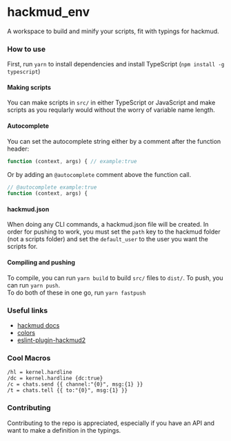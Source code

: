 # hackmud_env
A workspace to build and minify your scripts, fit with typings for hackmud.

### How to use
First, run `yarn` to install dependencies and install TypeScript (`npm install -g typescript`)

#### Making scripts
You can make scripts in `src/` in either TypeScript or JavaScript and make scripts as you reqularly would without the worry of variable name length.

#### Autocomplete
You can set the autocomplete string either by a comment after the function header:
```js
function (context, args) { // example:true
```
Or by adding an `@autocomplete` comment above the function call.
```js
// @autocomplete example:true
function (context, args) {
```

#### hackmud.json
When doing any CLI commands, a hackmud.json file will be created. In order for pushing to work, you must set the `path` key to the hackmud folder (not a scripts folder) and set the `default_user` to the user you want the scripts for.

#### Compiling and pushing
To compile, you can run `yarn build` to build `src/` files to `dist/`. To push, you can run `yarn push`.  \
To do both of these in one go, run `yarn fastpush`

### Useful links
- [hackmud docs](https://docs.google.com/document/d/1cNms-T_KSFy0F5j1xHXrUZEGd7AM49QEork3KlpGqkc/edit#)
- [colors](https://cdn.discordapp.com/attachments/240033069203980290/240183438789967873/bl-0.png)
- [eslint-plugin-hackmud2](https://www.npmjs.com/package/eslint-plugin-hackmud2)

### Cool Macros

```
/hl = kernel.hardline
/dc = kernel.hardline {dc:true}
/c = chats.send {{ channel:"{0}", msg:{1} }}
/t = chats.tell {{ to:"{0}", msg:{1} }}
```

### Contributing

Contributing to the repo is appreciated, especially if you have an API and want to make a definition in the typings.